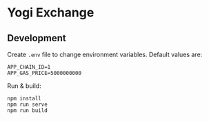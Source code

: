 # Yogi Exchange

## Development

Create `.env` file to change environment variables. Default values are:

```
APP_CHAIN_ID=1
APP_GAS_PRICE=5000000000
```

Run & build:

```
npm install
npm run serve
npm run build
```
